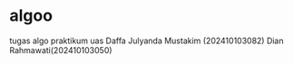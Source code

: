 # algoo
tugas algo praktikum uas 
Daffa Julyanda Mustakim (202410103082)
Dian Rahmawati(202410103050)
